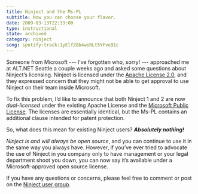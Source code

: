 ```yaml
---
title: Ninject and the Ms-PL
subtitle: Now you can choose your flavor.
date: 2009-03-13T22:33:00
type: instructional
state: archived
category: ninject
song: spotify:track:1yElfZ8b4weRLt5YFve91c
---
```


Someone from Microsoft --- I’ve forgotten who, sorry! --- approached me at ALT.NET Seattle a couple weeks ago and asked some questions about Ninject’s licensing. Ninject is licensed under the [Apache License 2.0](http://www.opensource.org/licenses/apache2.0.php), and they expressed concern that they might not be able to get approval to use Ninject on their team inside Microsoft.

To fix this problem, I’d like to announce that both Ninject 1 and 2 are now _dual-licensed_ under the existing Apache License and the [Microsoft Public License](http://www.opensource.org/licenses/ms-pl.html). The licenses are essentially identical, but the Ms-PL contains an additional clause intended for patent protection.

So, what does this mean for existing Ninject users? **_Absolutely nothing!_**

_Ninject is and will always be open source_, and you can continue to use it in the same way you always have. However, if you’ve ever tried to advocate the use of Ninject in you company only to have management or your legal department shoot you down, you can now say it’s available under a Microsoft-approved open source license.

If you have any questions or concerns, please feel free to comment or post on the [Ninject user group](http://groups.google.com/group/ninject).
